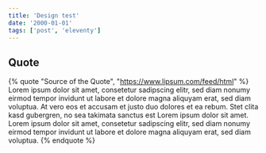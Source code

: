 ```yaml
---
title: 'Design test'
date: '2000-01-01'
tags: ['post', 'eleventy']
---
```


## Quote

{% quote "Source of the Quote", "https://www.lipsum.com/feed/html" %}
Lorem ipsum dolor sit amet, consetetur sadipscing elitr, sed diam nonumy eirmod tempor invidunt ut labore et dolore magna aliquyam erat, sed diam voluptua. At vero eos et accusam et justo duo dolores et ea rebum. Stet clita kasd gubergren, no sea takimata sanctus est Lorem ipsum dolor sit amet. Lorem ipsum dolor sit amet, consetetur sadipscing elitr, sed diam nonumy eirmod tempor invidunt ut labore et dolore magna aliquyam erat, sed diam voluptua.
{% endquote %}

